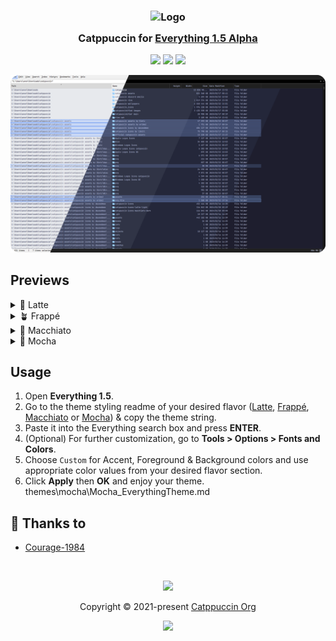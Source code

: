 <h3 align="center">
	<img src="https://raw.githubusercontent.com/catppuccin/catppuccin/main/assets/logos/exports/1544x1544_circle.png" width="100" alt="Logo"/><br/>
	<img src="https://raw.githubusercontent.com/catppuccin/catppuccin/main/assets/misc/transparent.png" height="30" width="0px"/>
	Catppuccin for <a href="https://www.voidtools.com/everything-1.5a/">Everything 1.5 Alpha</a>
	<img src="https://raw.githubusercontent.com/catppuccin/catppuccin/main/assets/misc/transparent.png" height="30" width="0px"/>
</h3>

<p align="center">
	<a href="https://github.com/Courage-1984/everything1.5a/stargazers"><img src="https://img.shields.io/github/stars/Courage-1984/everything1.5a?colorA=363a4f&colorB=b7bdf8&style=for-the-badge"></a>
	<a href="https://github.com/Courage-1984/everything1.5a/issues"><img src="https://img.shields.io/github/issues/Courage-1984/everything1.5a?colorA=363a4f&colorB=f5a97f&style=for-the-badge"></a>
	<a href="https://github.com/Courage-1984/everything1.5a/contributors"><img src="https://img.shields.io/github/contributors/Courage-1984/everything1.5a?colorA=363a4f&colorB=a6da95&style=for-the-badge"></a>
</p>

<p align="center">
	<img src="assets/preview.webp"/>
</p>

## Previews

<details>
<summary>🌻 Latte</summary>
<img src="./assets/latte.webp"/>
</details>
<details>
<summary>🪴 Frappé</summary>
<img src="./assets/frappe.webp"/>
</details>
<details>
<summary>🌺 Macchiato</summary>
<img src="./assets/macchiato.webp"/>
</details>
<details>
<summary>🌿 Mocha</summary>
<img src="./assets/mocha.webp"/>
</details>

## Usage

1. Open **Everything 1.5**.
2. Go to the theme styling readme of your desired flavor (<a href="./themes/latte/Latte_EverythingTheme.md">Latte</a>, <a href="./themes/frappe/Frappé_EverythingTheme.md">Frappé</a>, <a href="./themes/macchiato/Macchiato_EverythingTheme.md">Macchiato</a> or <a href="./themes/mocha/Mocha_EverythingTheme.md">Mocha</a>) & copy the theme string.
3. Paste it into the Everything search box and press **ENTER**.
4. (Optional) For further customization, go to **Tools > Options > Fonts and Colors**.
5. Choose `Custom` for Accent, Foreground & Background colors and use appropriate color values from your desired flavor section.
6. Click **Apply** then **OK** and enjoy your theme.
themes\mocha\Mocha_EverythingTheme.md
## 💝 Thanks to

- [Courage-1984](https://github.com/Courage-1984)

&nbsp;

<p align="center">
	<img src="https://raw.githubusercontent.com/catppuccin/catppuccin/main/assets/footers/gray0_ctp_on_line.svg?sanitize=true" />
</p>

<p align="center">
	Copyright &copy; 2021-present <a href="https://github.com/catppuccin" target="_blank">Catppuccin Org</a>
</p>

<p align="center">
	<a href="https://github.com/catppuccin/catppuccin/blob/main/LICENSE"><img src="https://img.shields.io/static/v1.svg?style=for-the-badge&label=License&message=MIT&logoColor=d9e0ee&colorA=363a4f&colorB=b7bdf8"/></a>
</p>
